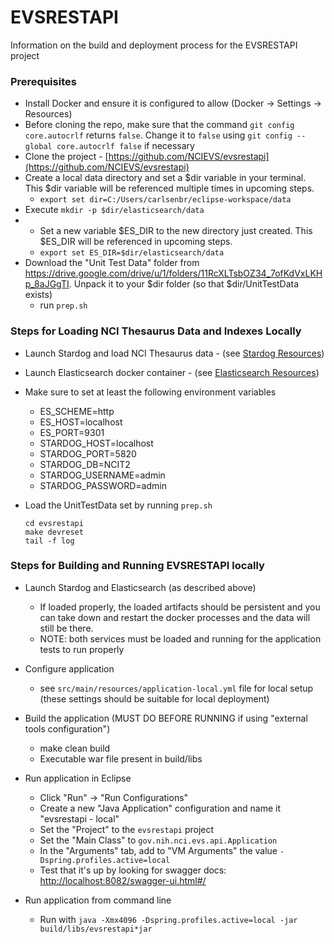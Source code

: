 # EVSRESTAPI

Information on the build and deployment process for the EVSRESTAPI project

### Prerequisites

* Install Docker and ensure it is configured to allow (Docker -> Settings -> Resources)
* Before cloning the repo, make sure that the command `git config core.autocrlf` returns `false`. Change it to `false` using `git config --global core.autocrlf false` if necessary
* Clone the project - [https://github.com/NCIEVS/evsrestapi](https://github.com/NCIEVS/evsrestapi)
* Create a local data directory and set a $dir variable in your terminal. This $dir variable will be referenced multiple times in upcoming steps.
  * `export set dir=C:/Users/carlsenbr/eclipse-workspace/data`
* Execute `mkdir -p $dir/elasticsearch/data`
* * Set a new variable $ES_DIR to the new directory just created. This $ES_DIR will be referenced in upcoming steps.
  * `export set ES_DIR=$dir/elasticsearch/data`
* Download the "Unit Test Data" folder from <https://drive.google.com/drive/u/1/folders/11RcXLTsbOZ34_7ofKdVxLKHp_8aJGgTI>.  Unpack it to your $dir folder (so that $dir/UnitTestData exists)
  * run `prep.sh`

### Steps for Loading NCI Thesaurus Data and Indexes Locally

* Launch Stardog and load NCI Thesaurus data - (see [Stardog Resources](STARDOG.md))
* Launch Elasticsearch docker container - (see [Elasticsearch Resources](ELASTICSEARCH.md))

* Make sure to set at least the following environment variables
    * ES_SCHEME=http
    * ES_HOST=localhost
    * ES_PORT=9301
    * STARDOG_HOST=localhost
    * STARDOG_PORT=5820
    * STARDOG_DB=NCIT2
    * STARDOG_USERNAME=admin
    * STARDOG_PASSWORD=admin

* Load the UnitTestData set by running `prep.sh`

    ```
    cd evsrestapi
    make devreset
    tail -f log
  ```

### Steps for Building and Running EVSRESTAPI locally

* Launch Stardog and Elasticsearch (as described above)
  * If loaded properly, the loaded artifacts should be persistent and you can take down and restart the docker processes and the data will still be there.
  * NOTE: both services must be loaded and running for the application tests to run properly
* Configure application
  * see `src/main/resources/application-local.yml` file for local setup (these settings should be suitable for local deployment)
* Build the application (MUST DO BEFORE RUNNING if using "external tools configuration")
  * make clean build
  * Executable war file present in build/libs

* Run application in Eclipse
  * Click "Run" -> "Run Configurations"
  * Create a new "Java Application" configuration and name it "evsrestapi - local"
  * Set the "Project" to the `evsrestapi` project
  * Set the "Main Class" to `gov.nih.nci.evs.api.Application`
  * In the "Arguments" tab, add to "VM Arguments" the value `-Dspring.profiles.active=local`
  * Test that it's up by looking for swagger docs: [http://localhost:8082/swagger-ui.html#/](http://localhost:8082/swagger-ui.html#/)

* Run application from command line
  * Run with `java -Xmx4096 -Dspring.profiles.active=local -jar build/libs/evsrestapi*jar`
